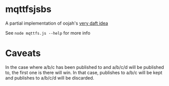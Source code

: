 # mqttfsjsbs

A partial implementation of oojah's [very daft idea](https://bitbucket.org/oojah/mqttfs/overview)

See `node mqttfs.js --help` for more info

# Caveats

In the case where a/b/c has been published to and a/b/c/d will be published to,
the first one is there will win. In that case, publishes to a/b/c will be kept
and publishes to a/b/c/d will be discarded.
